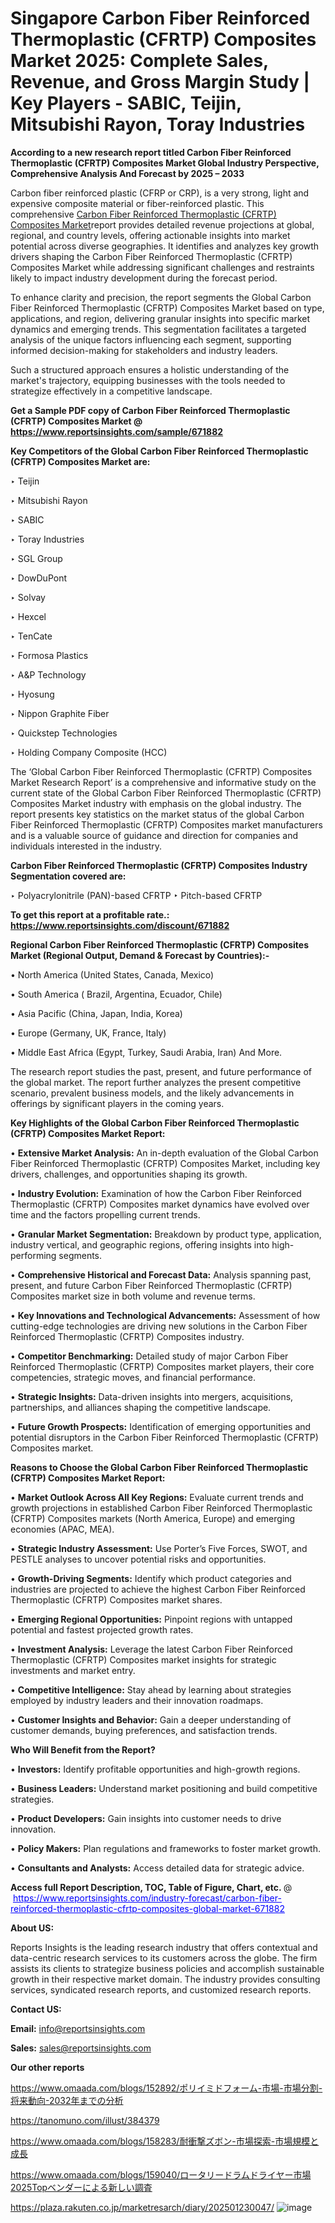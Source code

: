 # Singapore Carbon Fiber Reinforced Thermoplastic (CFRTP) Composites Market 2025: Complete Sales, Revenue, and Gross Margin Study | Key Players - SABIC, Teijin, Mitsubishi Rayon, Toray Industries

<strong>According to a new research report titled Carbon Fiber Reinforced Thermoplastic (CFRTP) Composites Market Global Industry Perspective, Comprehensive Analysis And Forecast by 2025 – 2033</strong>

Carbon fiber reinforced plastic (CFRP or CRP), is a very strong, light and expensive composite material or fiber-reinforced plastic. This comprehensive <a href=https://www.reportsinsights.com/sample/671882>Carbon Fiber Reinforced Thermoplastic (CFRTP) Composites Market</a>report provides detailed revenue projections at global, regional, and country levels, offering actionable insights into market potential across diverse geographies. It identifies and analyzes key growth drivers shaping the Carbon Fiber Reinforced Thermoplastic (CFRTP) Composites Market while addressing significant challenges and restraints likely to impact industry development during the forecast period.

To enhance clarity and precision, the report segments the Global Carbon Fiber Reinforced Thermoplastic (CFRTP) Composites Market based on type, applications, and region, delivering granular insights into specific market dynamics and emerging trends. This segmentation facilitates a targeted analysis of the unique factors influencing each segment, supporting informed decision-making for stakeholders and industry leaders.

Such a structured approach ensures a holistic understanding of the market's trajectory, equipping businesses with the tools needed to strategize effectively in a competitive landscape.

<strong>Get a Sample PDF copy of Carbon Fiber Reinforced Thermoplastic (CFRTP) Composites Market </strong><strong>@<a href=https://www.reportsinsights.com/sample/671882 style=color:#0000ff;> https://www.reportsinsights.com/sample/671882</a></strong></font>

<strong>Key Competitors of the Global Carbon Fiber Reinforced Thermoplastic (CFRTP) Composites Market are:</strong>

‣ Teijin

‣ Mitsubishi Rayon

‣ SABIC

‣ Toray Industries

‣ SGL Group

‣ DowDuPont

‣ Solvay

‣ Hexcel

‣ TenCate

‣ Formosa Plastics

‣ A&P Technology

‣ Hyosung

‣ Nippon Graphite Fiber

‣ Quickstep Technologies

‣ Holding Company Composite (HCC)

The ‘Global Carbon Fiber Reinforced Thermoplastic (CFRTP) Composites Market Research Report’ is a comprehensive and informative study on the current state of the Global Carbon Fiber Reinforced Thermoplastic (CFRTP) Composites Market industry with emphasis on the global industry. The report presents key statistics on the market status of the global Carbon Fiber Reinforced Thermoplastic (CFRTP) Composites market manufacturers and is a valuable source of guidance and direction for companies and individuals interested in the industry.

<strong>Carbon Fiber Reinforced Thermoplastic (CFRTP) Composites Industry Segmentation covered are:</strong>

‣ Polyacrylonitrile (PAN)-based CFRTP
‣ Pitch-based CFRTP

<strong>To get this report at a profitable rate.: <a href=https://www.reportsinsights.com/discount/671882 style=color:#0000ff;>https://www.reportsinsights.com/discount/671882</a></strong></font>

<strong>Regional Carbon Fiber Reinforced Thermoplastic (CFRTP) Composites Market (Regional Output, Demand &amp; Forecast by Countries):-</strong>

• North America (United States, Canada, Mexico)

• South America ( Brazil, Argentina, Ecuador, Chile)

• Asia Pacific (China, Japan, India, Korea)

• Europe (Germany, UK, France, Italy)

• Middle East Africa (Egypt, Turkey, Saudi Arabia, Iran) And More.

The research report studies the past, present, and future performance of the global market. The report further analyzes the present competitive scenario, prevalent business models, and the likely advancements in offerings by significant players in the coming years.

<strong>Key Highlights of the Global Carbon Fiber Reinforced Thermoplastic (CFRTP) Composites Market Report:</strong>

• <strong>Extensive Market Analysis:</strong> An in-depth evaluation of the Global Carbon Fiber Reinforced Thermoplastic (CFRTP) Composites Market, including key drivers, challenges, and opportunities shaping its growth.

• <strong>Industry Evolution:</strong> Examination of how the Carbon Fiber Reinforced Thermoplastic (CFRTP) Composites market dynamics have evolved over time and the factors propelling current trends.

• <strong>Granular Market Segmentation:</strong> Breakdown by product type, application, industry vertical, and geographic regions, offering insights into high-performing segments.

• <strong>Comprehensive Historical and Forecast Data:</strong> Analysis spanning past, present, and future Carbon Fiber Reinforced Thermoplastic (CFRTP) Composites market size in both volume and revenue terms.

• <strong>Key Innovations and Technological Advancements:</strong> Assessment of how cutting-edge technologies are driving new solutions in the Carbon Fiber Reinforced Thermoplastic (CFRTP) Composites industry.

• <strong>Competitor Benchmarking:</strong> Detailed study of major Carbon Fiber Reinforced Thermoplastic (CFRTP) Composites market players, their core competencies, strategic moves, and financial performance.

• <strong>Strategic Insights:</strong> Data-driven insights into mergers, acquisitions, partnerships, and alliances shaping the competitive landscape.

• <strong>Future Growth Prospects:</strong> Identification of emerging opportunities and potential disruptors in the Carbon Fiber Reinforced Thermoplastic (CFRTP) Composites market.

<strong>Reasons to Choose the Global Carbon Fiber Reinforced Thermoplastic (CFRTP) Composites Market Report:</strong>

• <strong>Market Outlook Across All Key Regions:</strong> Evaluate current trends and growth projections in established Carbon Fiber Reinforced Thermoplastic (CFRTP) Composites markets (North America, Europe) and emerging economies (APAC, MEA).

• <strong>Strategic Industry Assessment:</strong> Use Porter’s Five Forces, SWOT, and PESTLE analyses to uncover potential risks and opportunities.

• <strong>Growth-Driving Segments:</strong> Identify which product categories and industries are projected to achieve the highest Carbon Fiber Reinforced Thermoplastic (CFRTP) Composites market shares.

• <strong>Emerging Regional Opportunities:</strong> Pinpoint regions with untapped potential and fastest projected growth rates.

• <strong>Investment Analysis:</strong> Leverage the latest Carbon Fiber Reinforced Thermoplastic (CFRTP) Composites market insights for strategic investments and market entry.

• <strong>Competitive Intelligence:</strong> Stay ahead by learning about strategies employed by industry leaders and their innovation roadmaps.

• <strong>Customer Insights and Behavior:</strong> Gain a deeper understanding of customer demands, buying preferences, and satisfaction trends.

<strong>Who Will Benefit from the Report?</strong>

• <strong>Investors:</strong> Identify profitable opportunities and high-growth regions.

• <strong>Business Leaders:</strong> Understand market positioning and build competitive strategies.

• <strong>Product Developers:</strong> Gain insights into customer needs to drive innovation.

• <strong>Policy Makers:</strong> Plan regulations and frameworks to foster market growth.

• <strong>Consultants and Analysts:</strong> Access detailed data for strategic advice.
</ul>
<strong>Access full Report Description, TOC, Table of Figure, Chart, etc. </strong>@  <a href=https://www.reportsinsights.com/industry-forecast/carbon-fiber-reinforced-thermoplastic-cfrtp-composites-global-market-671882 style=color:#0000ff;>https://www.reportsinsights.com/industry-forecast/carbon-fiber-reinforced-thermoplastic-cfrtp-composites-global-market-671882</a></font>

<strong><strong>About US</strong>:</strong>

Reports Insights is the leading research industry that offers contextual and data-centric research services to its customers across the globe. The firm assists its clients to strategize business policies and accomplish sustainable growth in their respective market domain. The industry provides consulting services, syndicated research reports, and customized research reports.

<strong>Contact US:</strong>

<p class=""""><b>Email:</b> <a href=mailto:info@reportsinsights.com>info@reportsinsights.com</a></p>
<p class=""""><b>Sales:</b> <a href=mailto:sales@reportsinsights.com>sales@reportsinsights.com</a></p>

<strong>Our other reports</strong>

<a href=https://www.omaada.com/blogs/152892/ポリイミドフォーム-市場-市場分割-将来動向-2032年までの分析>https://www.omaada.com/blogs/152892/ポリイミドフォーム-市場-市場分割-将来動向-2032年までの分析</a>

<a href=https://tanomuno.com/illust/384379>https://tanomuno.com/illust/384379</a>

<a href=https://www.omaada.com/blogs/158283/耐衝撃ズボン-市場探索-市場規模と成長>https://www.omaada.com/blogs/158283/耐衝撃ズボン-市場探索-市場規模と成長</a>

<a href=https://www.omaada.com/blogs/159040/ロータリードラムドライヤー市場2025Topベンダーによる新しい調査>https://www.omaada.com/blogs/159040/ロータリードラムドライヤー市場2025Topベンダーによる新しい調査</a>

<a href=https://plaza.rakuten.co.jp/marketresarch/diary/202501230047/>https://plaza.rakuten.co.jp/marketresarch/diary/202501230047/</a>
![image](https://github.com/user-attachments/assets/00c10a68-af10-4fac-9c49-51144b8cc1c6)
